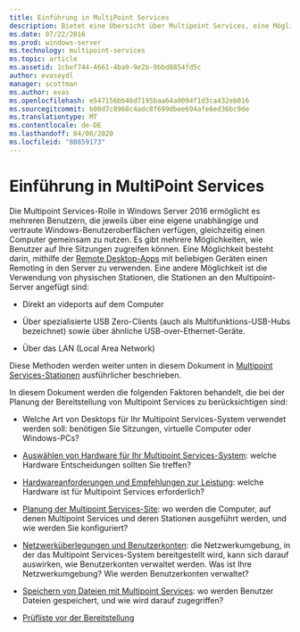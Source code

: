 ```yaml
---
title: Einführung in MultiPoint Services
description: Bietet eine Übersicht über Multipoint Services, eine Möglichkeit, um mehreren Benutzern die Freigabe eines Systems zu ermöglichen.
ms.date: 07/22/2016
ms.prod: windows-server
ms.technology: multipoint-services
ms.topic: article
ms.assetid: 1cbef744-4661-4ba9-9e2b-0bbd8854fd5c
author: evaseydl
manager: scottman
ms.author: evas
ms.openlocfilehash: e547156bb46d7195baa64a0094f1d3ca432eb016
ms.sourcegitcommit: b00d7c8968c4adc8f699dbee694afe6ed36bc9de
ms.translationtype: MT
ms.contentlocale: de-DE
ms.lasthandoff: 04/08/2020
ms.locfileid: "80859173"
---
```

# <a name="introducing-multipoint-services"></a>Einführung in MultiPoint Services
Die Multipoint Services-Rolle in Windows Server 2016 ermöglicht es mehreren Benutzern, die jeweils über eine eigene unabhängige und vertraute Windows-Benutzeroberflächen verfügen, gleichzeitig einen Computer gemeinsam zu nutzen. Es gibt mehrere Möglichkeiten, wie Benutzer auf Ihre Sitzungen zugreifen können. Eine Möglichkeit besteht darin, mithilfe der [Remote Desktop-Apps](../remote-desktop-services/clients/remote-desktop-clients.md) mit beliebigen Geräten einen Remoting in den Server zu verwenden. Eine andere Möglichkeit ist die Verwendung von physischen Stationen, die Stationen an den Multipoint-Server angefügt sind:  
  
-   Direkt an videports auf dem Computer  
  
-   Über spezialisierte USB Zero-Clients (auch als Multifunktions-USB-Hubs bezeichnet) sowie über ähnliche USB-over-Ethernet-Geräte.  
  
-   Über das LAN (Local Area Network)  
  
Diese Methoden werden weiter unten in diesem Dokument in [Multipoint Services-Stationen](MultiPoint-services-Stations.md) ausführlicher beschrieben.  
  
In diesem Dokument werden die folgenden Faktoren behandelt, die bei der Planung der Bereitstellung von Multipoint Services zu berücksichtigen sind:  
  
-   Welche Art von Desktops für Ihr Multipoint Services-System verwendet werden soll: benötigen Sie Sitzungen, virtuelle Computer oder Windows-PCs?  
  
-   [Auswählen von Hardware für Ihr Multipoint Services-System](Selecting-Hardware-for-Your-MultiPoint-services-System.md): welche Hardware Entscheidungen sollten Sie treffen?  
  
-   [Hardwareanforderungen und Empfehlungen zur Leistung](Hardware-Requirements-and-Performance-Recommendations.md): welche Hardware ist für Multipoint Services erforderlich?  
  
-   [Planung der Multipoint Services-Site](MultiPoint-services-Site-Planning.md): wo werden die Computer, auf denen Multipoint Services und deren Stationen ausgeführt werden, und wie werden Sie konfiguriert?  
  
-   [Netzwerküberlegungen und Benutzerkonten](Network-Considerations-and-User-Accounts.md): die Netzwerkumgebung, in der das Multipoint Services-System bereitgestellt wird, kann sich darauf auswirken, wie Benutzerkonten verwaltet werden. Was ist Ihre Netzwerkumgebung? Wie werden Benutzerkonten verwaltet?  
  
-   [Speichern von Dateien mit Multipoint Services](Storing-Files-with-MultiPoint-services.md): wo werden Benutzer Dateien gespeichert, und wie wird darauf zugegriffen?  
  
-   [Prüfliste vor der Bereitstellung](Predeployment-Checklist.md)  